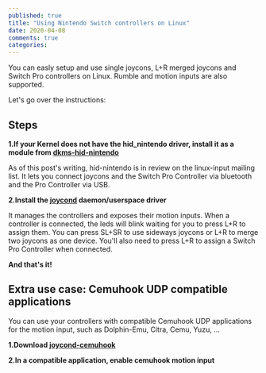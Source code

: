 ```yaml
---
published: true
title: "Using Nintendo Switch controllers on Linux"
date: 2020-04-08
comments: true
categories:
---
```


You can easly setup and use single joycons, L+R merged joycons and Switch Pro controllers on Linux. Rumble and motion inputs are also supported.

Let's go over the instructions:

Steps
---

**1.If your Kernel does not have the hid_nintendo driver, install it as a module from [dkms-hid-nintendo](https://github.com/nicman23/dkms-hid-nintendo)**

As of this post's writing, hid-nintendo is in review on the linux-input mailing list. It lets you connect joycons and the Switch Pro Controller via bluetooth and the Pro Controller via USB.

**2.Install the [joycond](https://github.com/DanielOgorchock/joycond) daemon/userspace driver**

It manages the controllers and exposes their motion inputs. When a controller is connected, the leds will blink waiting for you to press L+R to assign them. You can press SL+SR to use sideways joycons or L+R to merge two joycons as one device. You'll also need to press L+R to assign a Switch Pro Controller when connected.

**And that's it!**

Extra use case: Cemuhook UDP compatible applications
---

You can use your controllers with compatible Cemuhook UDP applications for the motion input, such as Dolphin-Emu, Citra, Cemu, Yuzu, ...

**1.Download [joycond-cemuhook](https://github.com/joaorb64/joycond-cemuhook)**

**2.In a compatible application, enable cemuhook motion input**


